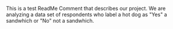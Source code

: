 This is a test ReadMe Comment that describes our project. We are analyzing a data set of respondents who label a hot dog as "Yes" a sandwhich or "No" not a sandwhich. 

